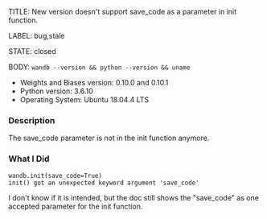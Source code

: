 TITLE:
New version doesn't support save_code as a parameter in init function.

LABEL:
bug,stale

STATE:
closed

BODY:
`wandb --version && python --version && uname`

* Weights and Biases version: 0.10.0 and 0.10.1
* Python version: 3.6.10
* Operating System: Ubuntu 18.04.4 LTS

### Description

The save_code parameter is not in the init function anymore.

### What I Did

```
wandb.init(save_code=True)
init() got an unexpected keyword argument 'save_code'
```
I don't know if it is intended, but the doc still shows the "save_code" as one accepted parameter for the init function.

